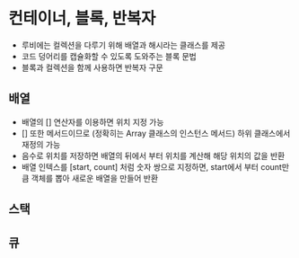 # 컨테이너, 블록, 반복자
- 루비에는 컬렉션을 다루기 위해 배열과 해시라는 클래스를 제공
- 코드 덩어리를 캡슐화할 수 있도록 도와주는 블록 문법
- 블록과 컬렉션을 함께 사용하면 반복자 구문

## 배열
- 배열의 [] 연산자를 이용하면 위치 지정 가능
- [] 또한 메서드이므로 (정확히는 Array 클래스의 인스턴스 메서드) 하위 클래스에서 재정의 가능
- 음수로 위치를 저장하면 배열의 뒤에서 부터 위치를 계산해 해당 위치의 값을 반환
- 배열 인텍스를 [start, count] 처럼 숫자 쌍으로 지정하면, start에서 부터 count만큼 객체를 뽑아 새로운 배열을 만들어 반환

## 스택

## 큐
